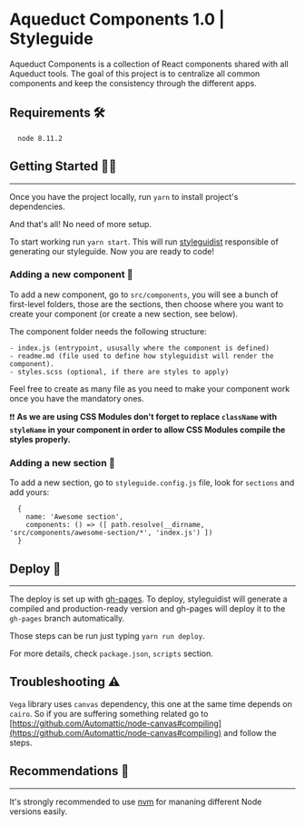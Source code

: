 # Aqueduct Components 1.0 | Styleguide

Aqueduct Components is a collection of React components shared with all Aqueduct tools. 
The goal of this project is to centralize all common components and keep the consistency through the different apps.

## Requirements 🛠️
```
  node 8.11.2
```

## Getting Started 👨‍💻
---
Once you have the project locally, run `yarn` to install project's dependencies.

And that's all! No need of more setup.

To start working run `yarn start`. This will run [styleguidist](https://github.com/styleguidist/react-styleguidist) responsible of generating our styleguide. Now you are ready to code!


### Adding a new component 👾
To add a new component, go to `src/components`, you will see a bunch of first-level folders, those are the sections, then choose where you want to create your component (or create a new section, see below).

The component folder needs the following structure:
```
- index.js (entrypoint, ususally where the component is defined)
- readme.md (file used to define how styleguidist will render the component).
- styles.scss (optional, if there are styles to apply)
```

Feel free to create as many file as you need to make your component work once you have the mandatory ones.

❗❗ **As we are using CSS Modules don't forget to replace `className` with `styleName` in your component in order to allow CSS Modules compile
the styles properly.** 

### Adding a new section 📜
To add a new section, go to `styleguide.config.js` file, look for `sections` and add yours:
```
  {
    name: 'Awesome section',
    components: () => ([ path.resolve(__dirname, 'src/components/awesome-section/*', 'index.js') ])
  }
```


## Deploy 🚀
---
The deploy is set up with [gh-pages](https://github.com/tschaub/gh-pages). To deploy, styleguidist will generate a compiled and production-ready version and gh-pages will deploy it to the `gh-pages` branch automatically. 

Those steps can be run just typing `yarn run deploy`.

For more details, check `package.json`, `scripts` section.

## Troubleshooting ⚠️

`Vega` library uses `canvas` dependency, this one at the same time depends on `cairo`. So if you are
suffering something related go to [https://github.com/Automattic/node-canvas#compiling](https://github.com/Automattic/node-canvas#compiling) and follow the steps.

## Recommendations 🐰
---

It's strongly recommended to use [nvm](https://github.com/creationix/nvm) for mananing different Node versions easily.





